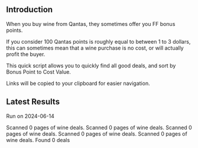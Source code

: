 ## Introduction

When you buy wine from Qantas, they sometimes offer you FF bonus points. 

If you consider 100 Qantas points is roughly equal to between 1 to 3 dollars, this can sometimes mean that a wine purchase is no cost, or will actually profit the buyer.

This quick script allows you to quickly find all good deals, and sort by Bonus Point to Cost Value.

Links will be copied to your clipboard for easier navigation.

## Latest Results

Run on 2024-06-14

Scanned 0 pages of wine deals.
Scanned 0 pages of wine deals.
Scanned 0 pages of wine deals.
Scanned 0 pages of wine deals.
Scanned 0 pages of wine deals.
Found 0 deals


